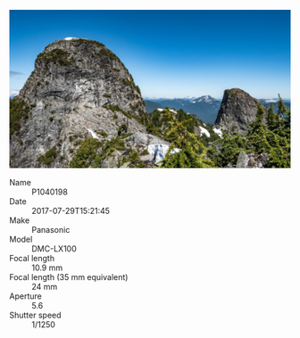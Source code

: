 [![P1040198](/photos/hd/P1040198.jpg)](/photos/full/P1040198.jpg?raw=true)

<dl>
  <dt>Name</dt>
  <dd>P1040198</dd>
  <dt>Date</dt>
  <dd>2017-07-29T15:21:45</dd>
  <dt>Make</dt>
  <dd>Panasonic</dd>
  <dt>Model</dt>
  <dd>DMC-LX100</dd>
  <dt>Focal length</dt>
  <dd>10.9 mm</dd>
  <dt>Focal length (35 mm equivalent)</dt>
  <dd>24 mm</dd>
  <dt>Aperture</dt>
  <dd>5.6</dd>
  <dt>Shutter speed</dt>
  <dd>1/1250</dd>
</dl>
